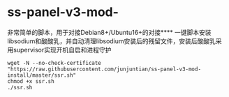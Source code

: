 # ss-panel-v3-mod-
非常简单的脚本，用于对接Debian8+/Ubuntu16+的对接****
一键脚本安装libsodium和酸酸乳，并自动清理libsodium安装后的残留文件，安装后酸酸乳采用supervisor实现开机自启和进程守护
```
wget -N --no-check-certificate "https://raw.githubusercontent.com/junjuntian/ss-panel-v3-mod-install/master/ssr.sh"
chmod +x ssr.sh
./ssr.sh
```
